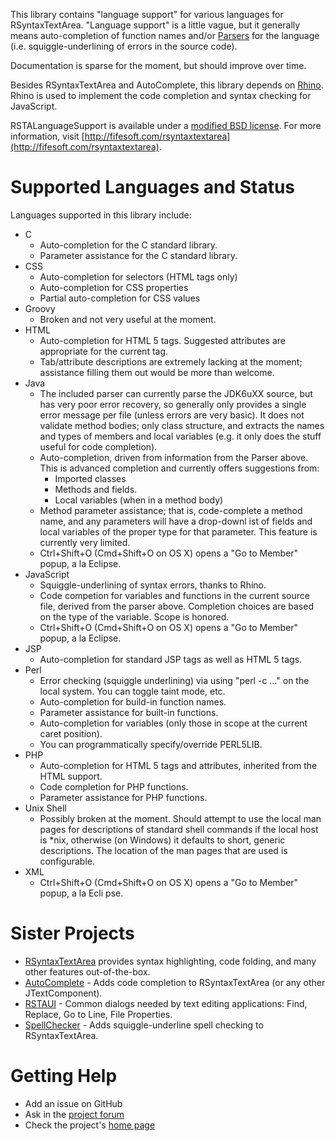 This library contains "language support" for various languages for RSyntaxTextArea.  "Language support" is a little vague, but it generally means auto-completion of function names and/or [Parsers](https://github.com/bobbylight/RSyntaxTextArea/blob/master/src/org/fife/ui/rsyntaxtextarea/parser/Parser.java) for the language (i.e. squiggle-underlining of errors in the source code).

Documentation is sparse for the moment, but should improve over time.

Besides RSyntaxTextArea and AutoComplete, this library depends on [Rhino](http://www.mozilla.org/rhino/).  Rhino is used to implement the code completion and syntax checking for JavaScript.

RSTALanguageSupport is available under a [modified BSD license](https://github.com/bobbylight/RSTALanguageSupport/blob/master/RSTALanguageSupport.License.txt).  For more information, visit [http://fifesoft.com/rsyntaxtextarea](http://fifesoft.com/rsyntaxtextarea).

# Supported Languages and Status

Languages supported in this library include:

* C
    * Auto-completion for the C standard library.
    * Parameter assistance for the C standard library.
* CSS
    * Auto-completion for selectors (HTML tags only)
    * Auto-completion for CSS properties
    * Partial auto-completion for CSS values
* Groovy
    * Broken and not very useful at the moment.
* HTML
    * Auto-completion for HTML 5 tags.  Suggested attributes are appropriate for the current tag.
    * Tab/attribute descriptions are extremely lacking at the moment; assistance filling them out would be more than welcome.
* Java
    * The included parser can currently parse the JDK6uXX source, but has very poor error recovery, so generally only provides a single error message per file (unless errors are very basic).  It does not validate method bodies; only class structure, and extracts the names and types of members and local variables (e.g. it only does the stuff useful for code completion).
    * Auto-completion, driven from information from the Parser above.  This is advanced completion and currently offers suggestions from:
        * Imported classes
        * Methods and fields.
        * Local variables (when in a method body)
    * Method parameter assistance; that is, code-complete a method name, and any parameters will have a drop-downl ist of fields and local variables of the proper type for that parameter.  This feature is currently very limited.
    * Ctrl+Shift+O (Cmd+Shift+O on OS X) opens a "Go to Member" popup, a la Eclipse.
* JavaScript
    * Squiggle-underlining of syntax errors, thanks to Rhino.
    * Code competion for variables and functions in the current source file, derived from the parser above.  Completion choices are based on the type of the variable.  Scope is honored.
    * Ctrl+Shift+O (Cmd+Shift+O on OS X) opens a "Go to Member" popup, a la Eclipse.
* JSP
    * Auto-completion for standard JSP tags as well as HTML 5 tags.
* Perl
    * Error checking (squiggle underlining) via using "perl -c ..." on the local system.  You can toggle taint mode, etc.
    * Auto-completion for build-in function names.
    * Parameter assistance for built-in functions.
    * Auto-completion for variables (only those in scope at the current caret position).
    * You can programmatically specify/override PERL5LIB.
* PHP
    * Auto-completion for HTML 5 tags and attributes, inherited from the HTML support.
    * Code completion for PHP functions.
    * Parameter assistance for PHP functions.
* Unix Shell
    * Possibly broken at the moment.  Should attempt to use the local man pages for descriptions of standard shell commands if the local host is *nix, otherwise (on Windows) it defaults to short, generic descriptions.  The location of the man pages that are used is configurable.
* XML
    * Ctrl+Shift+O (Cmd+Shift+O on OS X) opens a "Go to Member" popup, a la Ecli
pse.

# Sister Projects

* [RSyntaxTextArea](https://github.com/bobbylight/RSyntaxTextArea) provides syntax highlighting, code folding, and many other features out-of-the-box.
* [AutoComplete](https://github.com/bobbylight/AutoComplete) - Adds code completion to RSyntaxTextArea (or any other JTextComponent).
* [RSTAUI](https://github.com/bobbylight/RSTAUI) - Common dialogs needed by text editing applications: Find, Replace, Go to Line, File Properties.
* [SpellChecker](https://github.com/bobbylight/SpellChecker) - Adds squiggle-underline spell checking to RSyntaxTextArea.

# Getting Help

* Add an issue on GitHub
* Ask in the [project forum](http://fifesoft.com/forum/)
* Check the project's [home page](http://fifesoft.com/rsyntaxtextarea)

